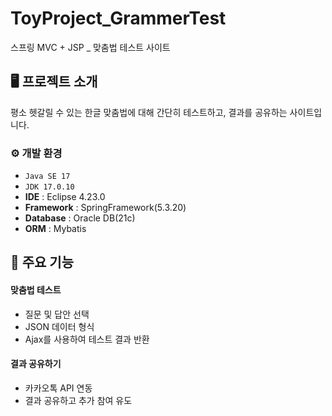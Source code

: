 # ToyProject_GrammerTest
스프링 MVC + JSP _ 맞춤법 테스트 사이트


## 🖥️ 프로젝트 소개
평소 헷갈릴 수 있는 한글 맞춤법에 대해 간단히 테스트하고, 결과를 공유하는 사이트입니다.

### ⚙️ 개발 환경
- `Java SE 17`
- `JDK 17.0.10`
- **IDE** : Eclipse 4.23.0
- **Framework** : SpringFramework(5.3.20)
- **Database** : Oracle DB(21c)
- **ORM** : Mybatis

## 📌 주요 기능
#### 맞춤법 테스트 
- 질문 및 답안 선택
- JSON 데이터 형식
- Ajax를 사용하여 테스트 결과 반환
#### 결과 공유하기 
- 카카오톡 API 연동
- 결과 공유하고 추가 참여 유도
